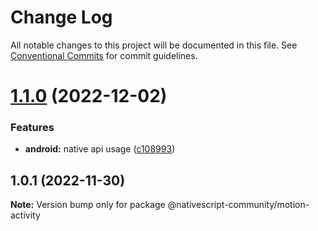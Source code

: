 # Change Log

All notable changes to this project will be documented in this file.
See [Conventional Commits](https://conventionalcommits.org) for commit guidelines.

# [1.1.0](https://github.com/nativescript-community/motion-activity/compare/v1.0.1...v1.1.0) (2022-12-02)


### Features

* **android:** native api usage ([c108993](https://github.com/nativescript-community/motion-activity/commit/c108993d9adb81ff9f3c5193ede77a12b100b808))





## 1.0.1 (2022-11-30)

**Note:** Version bump only for package @nativescript-community/motion-activity
